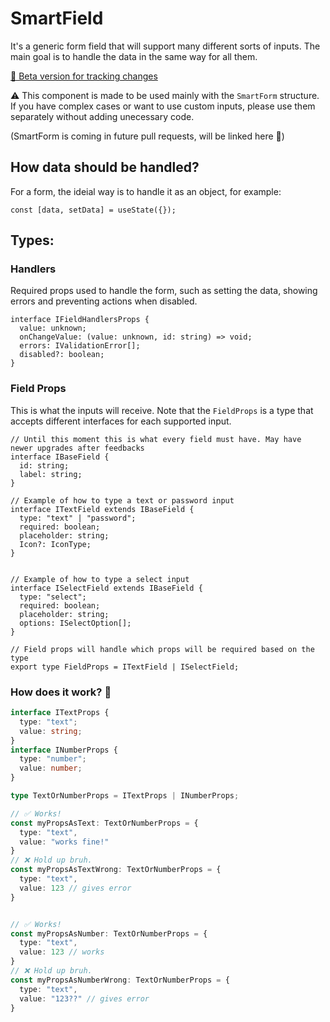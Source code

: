 # SmartField

It's a generic form field that will support many different sorts of inputs. The main goal is to handle the data in the same way for all them.

[🔗 Beta version for tracking changes](https://github.com/joaozenaro/park-hub/pull/41)

⚠ This component is made to be used mainly with the ```SmartForm``` structure. If you have complex cases or want to use custom inputs, please use them separately without adding unecessary code.

(SmartForm is coming in future pull requests, will be linked here 🙂)

## How data should be handled?

For a form, the ideial way is to handle it as an object, for example: 
```tsx
const [data, setData] = useState({});
```

## Types:

### Handlers

Required props used to handle the form, such as setting the data, showing errors and preventing actions when disabled.

```tsx
interface IFieldHandlersProps {
  value: unknown;
  onChangeValue: (value: unknown, id: string) => void;
  errors: IValidationError[];
  disabled?: boolean;
}
```

### Field Props
 
This is what the inputs will receive. Note that the ```FieldProps``` is a type that accepts different interfaces for each supported input.

```tsx
// Until this moment this is what every field must have. May have newer upgrades after feedbacks
interface IBaseField {
  id: string;
  label: string;
}

// Example of how to type a text or password input
interface ITextField extends IBaseField {
  type: "text" | "password";
  required: boolean;
  placeholder: string;
  Icon?: IconType;
}


// Example of how to type a select input
interface ISelectField extends IBaseField {
  type: "select";
  required: boolean;
  placeholder: string;
  options: ISelectOption[];
}

// Field props will handle which props will be required based on the type
export type FieldProps = ITextField | ISelectField;
```

### How does it work? 🤯

```ts
interface ITextProps {
  type: "text";
  value: string;
}
interface INumberProps {
  type: "number";
  value: number;
}

type TextOrNumberProps = ITextProps | INumberProps;

// ✅ Works!
const myPropsAsText: TextOrNumberProps = {
  type: "text",
  value: "works fine!"
}
// ❌ Hold up bruh.
const myPropsAsTextWrong: TextOrNumberProps = {
  type: "text",
  value: 123 // gives error
}


// ✅ Works!
const myPropsAsNumber: TextOrNumberProps = {
  type: "text",
  value: 123 // works
}
// ❌ Hold up bruh.
const myPropsAsNumberWrong: TextOrNumberProps = {
  type: "text",
  value: "123??" // gives error
}
```